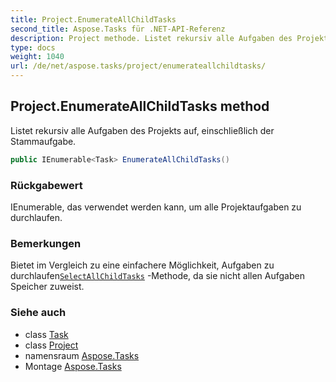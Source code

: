 ```yaml
---
title: Project.EnumerateAllChildTasks
second_title: Aspose.Tasks für .NET-API-Referenz
description: Project methode. Listet rekursiv alle Aufgaben des Projekts auf einschließlich der Stammaufgabe.
type: docs
weight: 1040
url: /de/net/aspose.tasks/project/enumerateallchildtasks/
---
```

## Project.EnumerateAllChildTasks method

Listet rekursiv alle Aufgaben des Projekts auf, einschließlich der Stammaufgabe.

```csharp
public IEnumerable<Task> EnumerateAllChildTasks()
```

### Rückgabewert

IEnumerable, das verwendet werden kann, um alle Projektaufgaben zu durchlaufen.

### Bemerkungen

Bietet im Vergleich zu eine einfachere Möglichkeit, Aufgaben zu durchlaufen[`SelectAllChildTasks`](../selectallchildtasks/) -Methode, da sie nicht allen Aufgaben Speicher zuweist.

### Siehe auch

* class [Task](../../task/)
* class [Project](../)
* namensraum [Aspose.Tasks](../../project/)
* Montage [Aspose.Tasks](../../../)


